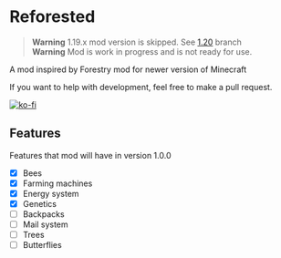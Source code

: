 # Reforested

> **Warning** 1.19.x mod version is skipped. See [1.20](https://github.com/DcZipPL/Reforested/blob/1.20) branch\
> **Warning** Mod is work in progress and is not ready for use.

A mod inspired by Forestry mod for newer version of Minecraft

If you want to help with development, feel free to make a pull request.

[![ko-fi](https://ko-fi.com/img/githubbutton_sm.svg)](https://ko-fi.com/F1F2MC4U4)



## Features
Features that mod will have in version 1.0.0
- [x] Bees
- [x] Farming machines
- [x] Energy system
- [x] Genetics
- [ ] Backpacks
- [ ] Mail system
- [ ] Trees
- [ ] Butterflies
